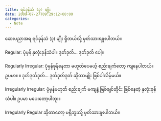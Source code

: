 ```yaml
---
title: ရင်ခုန်သံ (၃) မျိုး
date: 2009-07-27T09:29:12+00:00
categories:
  - Note
---
```

ဆေးပညာအရ ရင်ခုန်သံ (၃) မျိုး ရှိတယ်လို့ မှတ်သားရဖူးပါတယ်။

Regular: ပုံမှန် နှလုံးခုန်သံပါ။ ဒုတ်ဒုတ်… ဒုတ်ဒုတ် ပေါ့။

Regularly Irregular: ပုံမှန်ခုန်နေတာ မဟုတ်ပေမယ့် စည်းချက်တော့ ကျနေပါတယ်။ ဥပမာ။ ။ ဒုတ်ဒုတ်ဒုတ်… ဒုတ်ဒုတ်ဒုတ် ဆိုတာမျိုး ဖြစ်ပါလိမ့်မယ်။

Irregularly Irregular: ပုံမှန်မဟုတ် စည်းချက် မကျနဲ့ ဖြစ်ချင်တိုင်း ဖြစ်နေတဲ့ နှလုံးခုန်သံပါ။ ဥပမာ မပေးတော့ပါဘူး။

Irregularly Regular ဆိုတာတော့ မရှိဘူးလို့ မှတ်သားဖူးပါတယ်။